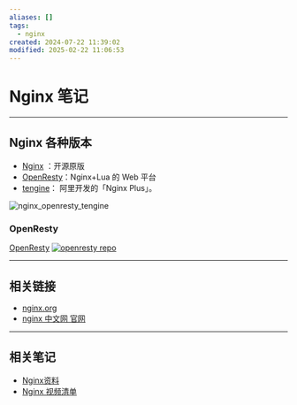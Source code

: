 ```yaml
---
aliases: []
tags:
  - nginx
created: 2024-07-22 11:39:02
modified: 2025-02-22 11:06:53
---
```


# Nginx 笔记

---

## Nginx 各种版本

* [Nginx](https://nginx.org) ：开源原版
* [OpenResty](https://openresty.org)：Nginx+Lua 的 Web 平台
* [tengine](http://tengine.taobao.org)： 阿里开发的「Nginx Plus」。

![nginx_openresty_tengine](https://p3-juejin.byteimg.com/tos-cn-i-k3u1fbpfcp/ed4d21f54f494657852f132ee983fb64~tplv-k3u1fbpfcp-zoom-in-crop-mark:1512:0:0:0.awebp)

### OpenResty

[OpenResty](https://openresty.org) [![openresty repo](https://img.shields.io/github/stars/openresty/openresty
)](https://github.com/openresty/openresty)

---

## 相关链接

* [nginx.org](https://nginx.org)
* [nginx 中文网 官网](https://nginx.p2hp.com)

---

## 相关笔记

* [Nginx资料](Nginx_Material.md)
* [Nginx 视频清单](Nginx_Videos.md)

